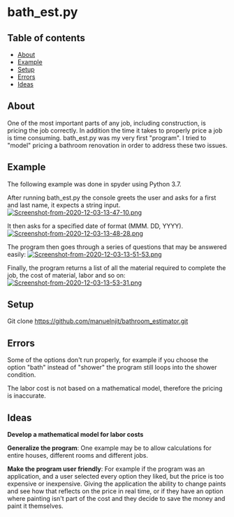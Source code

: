 # bath_est.py

## Table of contents
* [About](#about)
* [Example](#example)
* [Setup](#setup)
* [Errors](#errors)
* [Ideas](#ideas)

## About
One of the most important parts of any job, including construction, is pricing the job correctly. In addition the time it takes to 
properly price a job is time consuming. bath_est.py was my very first "program". I tried to "model" pricing a bathroom renovation
in order to address these two issues. 

## Example

The following example was done in spyder using Python 3.7. <br/>

After running bath_est.py the console greets the user and asks for a first and last name, it expects a string input.  
[![Screenshot-from-2020-12-03-13-47-10.png](https://i.postimg.cc/6p98rpGw/Screenshot-from-2020-12-03-13-47-10.png)](https://postimg.cc/8j0kDDHn)

It then asks for a specified date of format (MMM. DD, YYYY). 
[![Screenshot-from-2020-12-03-13-48-28.png](https://i.postimg.cc/9FBMQHgk/Screenshot-from-2020-12-03-13-48-28.png)](https://postimg.cc/F77mT84b)

The program then goes through a series of questions that may be answered easily:
[![Screenshot-from-2020-12-03-13-51-53.png](https://i.postimg.cc/3NT83tX7/Screenshot-from-2020-12-03-13-51-53.png)](https://postimg.cc/Q9fGbkYn)

Finally, the program returns a list of all the material required to complete the job, the cost of material, labor and so on: 
[![Screenshot-from-2020-12-03-13-53-31.png](https://i.postimg.cc/ZKjbhFCt/Screenshot-from-2020-12-03-13-53-31.png)](https://postimg.cc/2VbRQWQ2)

## Setup 
Git clone https://github.com/manuelnjit/bathroom_estimator.git

## Errors 
Some of the options don't run properly, for example if you choose the option "bath" instead of "shower" the program
still loops into the shower condition. 

The labor cost is not based on a mathematical model, therefore the pricing is inaccurate. 

## Ideas 
**Develop a mathematical model for labor costs** 

**Generalize the program**: One example may be to allow calculations for entire houses, different rooms and different jobs. 

**Make the program user friendly**: For example if the program was an application, and a user selected every option they liked, 
but the price is too expensive or inexpensive. Giving the application the ability to change paints and see how that reflects on the price 
in real time, or if they have an option where painting isn't part of the cost and they decide to save the money and paint it themselves. 
